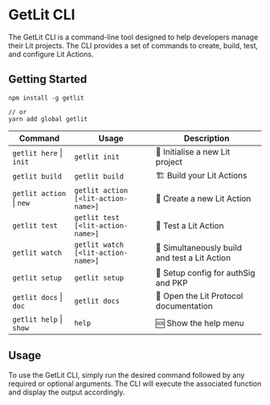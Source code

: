 # GetLit CLI

The GetLit CLI is a command-line tool designed to help developers manage their Lit projects. The CLI provides a set of commands to create, build, test, and configure Lit Actions.

## Getting Started

```
npm install -g getlit

// or
yarn add global getlit
```

| Command                  | Usage                               | Description                               |
| ------------------------ | ----------------------------------- | ----------------------------------------- |
| `getlit here` \| `init` | `getlit init`                       | 🏁 Initialise a new Lit project           |
| `getlit build`           | `getlit build`                      | 🏗  Build your Lit Actions                |
| `getlit action` \| `new` | `getlit action [<lit-action-name>]` | 📝 Create a new Lit Action                |
| `getlit test`            | `getlit test [<lit-action-name>]`   | 🧪 Test a Lit Action                      |
| `getlit watch`           | `getlit watch [<lit-action-name>]`  | 🔧 Simultaneously build and test a Lit Action |
| `getlit setup`           | `getlit setup`                      | 🔑 Setup config for authSig and PKP      |
| `getlit docs` \| `doc` | `getlit docs`                       | 📖 Open the Lit Protocol documentation   |
| `getlit help` \|  `show` | `help`    | 🆘 Show the help menu                     |

## Usage

To use the GetLit CLI, simply run the desired command followed by any required or optional arguments. The CLI will execute the associated function and display the output accordingly.
